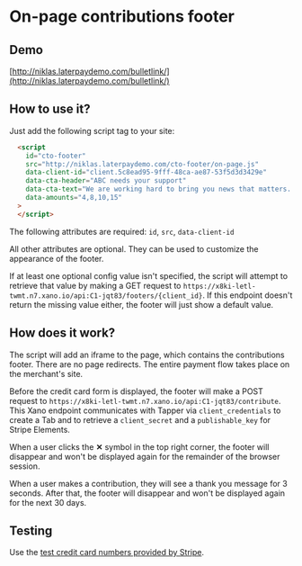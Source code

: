 # On-page contributions footer

## Demo

[http://niklas.laterpaydemo.com/bulletlink/](http://niklas.laterpaydemo.com/bulletlink/)

## How to use it?

Just add the following script tag to your site:

```html
  <script
    id="cto-footer"
    src="http://niklas.laterpaydemo.com/cto-footer/on-page.js"
    data-client-id="client.5c8ead95-9fff-48ca-ae87-53f5d3d3429e"
    data-cta-header="ABC needs your support"
    data-cta-text="We are working hard to bring you news that matters. Your contribution will help us continue to provide vital coverage during these important times."
    data-amounts="4,8,10,15"
  >
  </script>
```
The following attributes are required: `id`, `src`, `data-client-id`

All other attributes are optional. They can be used to customize the appearance of the footer.

If at least one optional config value isn't specified, the script will attempt to retrieve that value by making a GET request to `https://x8ki-letl-twmt.n7.xano.io/api:C1-jqt83/footers/{client_id}`. If this endpoint doesn't return the missing value either, the footer will just show a default value.


## How does it work?

The script will add an iframe to the page, which contains the contributions footer. There are no page redirects. The entire payment flow takes place on the merchant's site.

Before the credit card form is displayed, the footer will make a POST request to `https://x8ki-letl-twmt.n7.xano.io/api:C1-jqt83/contribute`. This Xano endpoint communicates with Tapper via `client_credentials` to create a Tab and to retrieve a `client_secret` and a `publishable_key` for Stripe Elements.

When a user clicks the **✕** symbol in the top right corner, the footer will disappear and won't be displayed again for the remainder of the browser session.

When a user makes a contribution, they will see a thank you message for 3 seconds. After that, the footer will disappear and won't be displayed again for the next 30 days.


## Testing

Use the [test credit card numbers provided by Stripe](https://stripe.com/docs/testing).

